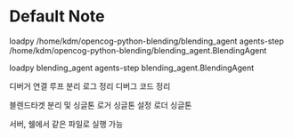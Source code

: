 # Default Note
loadpy /home/kdm/opencog-python-blending/blending_agent
agents-step /home/kdm/opencog-python-blending/blending_agent.BlendingAgent

loadpy blending_agent
agents-step blending_agent.BlendingAgent

디버거 연결
루프 분리
로그 정리
디버그 코드 정리


블렌드타겟 분리 및 싱글톤
로거 싱글톤
설정 로더 싱글톤

서버, 쉘에서 같은 파일로 실행 가능
